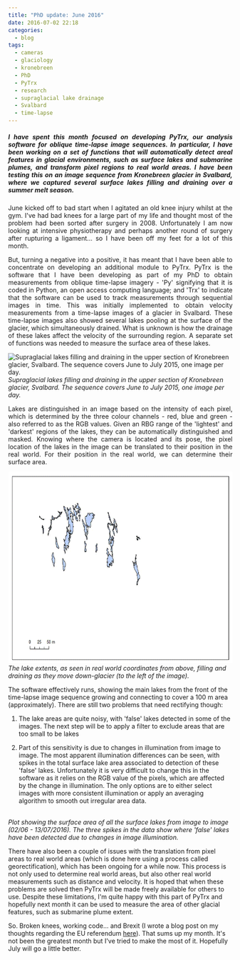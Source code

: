 ```yaml
---
title: "PhD update: June 2016"
date: 2016-07-02 22:18
categories:
  - blog
tags: 
  - cameras
  - glaciology
  - kronebreen
  - PhD
  - PyTrx
  - research
  - supraglacial lake drainage
  - Svalbard
  - time-lapse
---
```

<h5 style="text-align:justify;">I have spent this month focused on developing PyTrx, our analysis software for oblique time-lapse image sequences. In particular, I have been working on a set of functions that will automatically detect areal features in glacial environments, such as surface lakes and submarine plumes, and transform pixel regions to real world areas. I have been testing this on an image sequence from Kronebreen glacier in Svalbard, where we captured several surface lakes filling and draining over a summer melt season.</h5>

<p style="text-align:justify;">June kicked off to bad start when I agitated an old knee injury whilst at the gym. I've had bad knees for a large part of my life and thought most of the problem had been sorted after surgery in 2008. Unfortunately I am now looking at intensive physiotherapy and perhaps another round of surgery after rupturing a ligament... so I have been off my feet for a lot of this month.</p>

<p style="text-align:justify;">But, turning a negative into a positive, it has meant that I have been able to concentrate on developing an additional module to PyTrx. PyTrx is the software that I have been developing as part of my PhD to obtain measurements from oblique time-lapse imagery - 'Py' signifying that it is coded in Python, an open access computing language; and 'Trx' to indicate that the software can be used to track measurements through sequential images in time. This was initially implemented to obtain velocity measurements from a time-lapse images of a glacier in Svalbard. These time-lapse images also showed several lakes pooling at the surface of the glacier, which simultaneously drained. What is unknown is how the drainage of these lakes affect the velocity of the surrounding region. A separate set of functions was needed to measure the surface area of these lakes.</p>

<img src="https://github.com/PennyHow/pennyhow.github.io/blob/master/assets/images/krone_lakes_01.gif?raw=true" alt="Supraglacial lakes filling and draining in the upper section of Kronebreen glacier, Svalbard. The sequence covers June to July 2015, one image per day." width="557" height="371" align="aligncenter" /><br> *Supraglacial lakes filling and draining in the upper section of Kronebreen glacier, Svalbard. The sequence covers June to July 2015, one image per day.*

<p style="text-align:justify;">Lakes are distinguished in an image based on the intensity of each pixel, which is determined by the three colour channels - red, blue and green - also referred to as the RGB values. Given an RBG range of the 'lightest' and 'darkest' regions of the lakes, they can be automatically distinguished and masked. Knowing where the camera is located and its pose, the pixel location of the lakes in the image can be translated to their position in the real world. For their position in the real world, we can determine their surface area.</p>

<img src="https://github.com/PennyHow/pennyhow.github.io/blob/master/assets/images/krone_lakes_02.gif?raw=true" alt="The lake extents, as seen in real world coordinates from above, filling and draining as they move downglacier (to the left of the image)" width="606" height="428" align="aligncenter" /><br> *The lake extents, as seen in real world coordinates from above, filling and draining as they move down-glacier (to the left of the image).*

The software effectively runs, showing the main lakes from the front of the time-lapse image sequence growing and connecting to cover a 100 m area (approximately). There are still two problems that need rectifying though:

1. The lake areas are quite noisy, with 'false' lakes detected in some of the images. The next step will be to apply a filter to exclude areas that are too small to be lakes

2. Part of this sensitivity is due to changes in illumination from image to image. The most apparent illumination differences can be seen, with spikes in the total surface lake area associated to detection of these 'false' lakes. Unfortunately it is very difficult to change this in the software as it relies on the RGB value of the pixels, which are affected by the change in illumination. The only options are to either select images with more consistent illumination or apply an averaging algorithm to smooth out irregular area data.

<a href="https://github.com/PennyHow/pennyhow.github.io/blob/master/assets/images/krone_lakes_03.jpg?raw=true" alt="Plot showing the surface area of all the surface lakes from image to image (02/06 - 13/07/2016)" width="800" align="aligncenter" /></a><br> *Plot showing the surface area of all the surface lakes from image to image (02/06 - 13/07/2016). The three spikes in the data show where 'false' lakes have been detected due to changes in image illumination.*

There have also been a couple of issues with the translation from pixel areas to real world areas (which is done here using a process called georectification), which has been ongoing for a while now. This process is not only used to determine real world areas, but also other real world measurements such as distance and velocity. It is hoped that when these problems are solved then PyTrx will be made freely available for others to use. Despite these limitations, I'm quite happy with this part of PyTrx and hopefully next month it can be used to measure the area of other glacial features, such as submarine plume extent.

So. Broken knees, working code... and Brexit (I wrote a blog post on my thoughts regarding the EU referendum <a href="https://pennyhow.github.io/blog/a-phd-students-views-on-the-eu-referendum/">here</a>). That sums up my month. It's not been the greatest month but I've tried to make the most of it. Hopefully July will go a little better.
